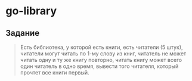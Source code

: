 # go-library

## Задание

> Есть библиотека, у которой есть книги, есть читатели (5 штук), читатели могут читать по 1-му слову из книг, читатель не может читать одну и ту же книгу повторно, читать книгу может всего один читатель в одно время, вывести того читателя, который прочтет все книги первый.

